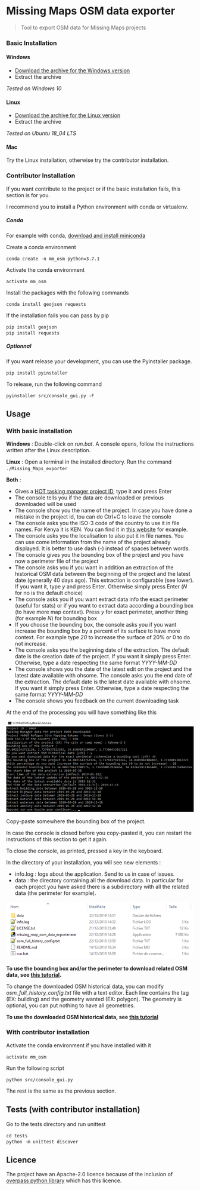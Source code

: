 # Missing Maps OSM data exporter
> Tool to export OSM data for Missing Maps projects

### Basic Installation

#### Windows

- [Download the archive for the Windows version](https://github.com/NicolasGrosjean/Missing_Maps_OSM_data_exporter/releases/download/v1.1.0/Missing_map_osm_data_exporter_Windows_1_1_0.zip)
- Extract the archive

*Tested on Windows 10*

#### Linux

- [Download the archive for the Linux version](https://github.com/NicolasGrosjean/Missing_Maps_OSM_data_exporter/releases/download/v1.1.0/Missing_Maps_OSM_data_exporter_1_1_0_Linux.zip)
- Extract the archive

*Tested on Ubuntu 18_04 LTS*

#### Mac
Try the Linux installation, otherwise try the contributor installation.

### Contributor Installation

If you want contribute to the project or if the basic installation fails,
this section is for you.

I recommend you to install a Python environment with conda or virtualenv.

##### Conda
For example with conda, 
[download and install miniconda](https://docs.conda.io/en/latest/miniconda.html)

Create a conda environment
```
conda create -n mm_osm python=3.7.1
```

Activate the conda environment
```
activate mm_osm
```

Install the packages with the following commands
```
conda install geojson requests
```

If the installation fails you can pass by pip
```
pip install geojson
pip install requests
```

##### Optionnal

If you want release your development, you can use the Pyinstaller package.

````
pip install pyinstaller
````

To release, run the following command
````
pyinstaller src/console_gui.py -F
````

## Usage

### With basic installation

**Windows** : Double-click on *run.bat*.
A console opens, follow the instructions written after the Linux description.

**Linux** : Open a terminal in the installed directory.
Run the command ```./Missing_Maps_exporter```

**Both** :

* Gives a [HOT tasking manager project ID](https://tasks.hotosm.org/contribute), type it and press Enter
* The console tells you if the data are downloaded or previous downloaded will be used
* The console show you the name of the project.
In case you have done a mistake in the project id, tou can do Ctrl+C to leave the console
* The console asks you the ISO-3 code of the country to use it in file names.
For Kenya it is KEN.
You can find it in [this website](https://fr.actualitix.com/blog/annexes/code-iso-2-et-iso-3-des-pays.php) for example.
* The console asks you the localisation to also put it in file names.
You can use come information from the name of the project already displayed.
It is better to use dash (-) instead of spaces between words.
* The console gives you the bounding box of the project and you have now a perimeter file of the project
* The console asks you if you want in addition an extraction of the historical OSM data between
the beginning of the project and the latest date (generally 40 days ago).
This extraction is configurable (see lower).
If you want it, type *y* and press Enter. Otherwise simply press Enter (*N* for no is the default choice)
* The console asks you if you want extract data info the exact perimeter (useful for stats)
or if you want to extract data according a bounding box (to have more map context).
Press *y* for exact perimeter, another thing (for example *N*) for bounding box
* If you choose the bounding box, the console asks you  if you want increase the
bounding box by a percent of its surface to have more context.
For example type *20* to increase the surface of 20% or 0 to do not increase.
* The console asks you the beginning date of the extraction.
The default date is the creation date of the project. If you want it simply press Enter.
Otherwise, type a date respecting the same format *YYYY-MM-DD*
* The console shows you the date of the latest edit on the project and the latest date available with ohsome.
The console asks you the end date of the extraction.
The default date is the latest date available with ohsome. If you want it simply press Enter.
Otherwise, type a date respecting the same format *YYYY-MM-DD*
* The console shows you feedback on the current downloading task

At the end of the processing you will have something like this

![Console GUI at end](doc/console_gui.png)

Copy-paste somewhere the bounding box of the project.

In case the console is closed before you copy-pasted it,
you can restart the instructions of this section to get it again.

To close the console, as printed, pressed a key in the keyboard.

In the directory of your installation, you will see new elements :
* info.log : logs about the application. Send to us in case of issues.
* data : the directory containing all the download data.
In particular for each project you have asked there is a subdirectory with all
the related data (the perimeter for example).

![Files in the installation directory](doc/console_gui_files.png)

**To use the bounding box and/or the perimeter to download related OSM data,
see [this tutorial](https://github.com/NicolasGrosjean/Missing_Maps_OSM_data_exporter/wiki/Download-current-OSM-data-of-a-Missing-Maps-project).**

To change the downloaded OSM historical data, you can modify *osm_full_history_config.txt* file with a text editor.
Each line contains the tag (EX: building) and the geometry wanted (EX: polygon).
The geometry is optional, you can put nothing to have all geometries.

**To use the downloaded OSM historical data, see [this tutorial](https://github.com/NicolasGrosjean/Missing_Maps_OSM_data_exporter/wiki/Use-historical-OSM-data-of-a-Missing-Maps-project)**

### With contributor installation

Activate the conda environment if you have installed with it
```
activate mm_osm
```

Run the following script
```
python src/console_gui.py
```

The rest is the same as the previous section.

## Tests (with contributor installation)

Go to the tests directory and run unittest
```
cd tests
python -m unittest discover
```

## Licence

The project have an Apache-2.0 licence because of the inclusion of
[overpass python library](https://github.com/mvexel/overpass-api-python-wrapper) which has this licence.